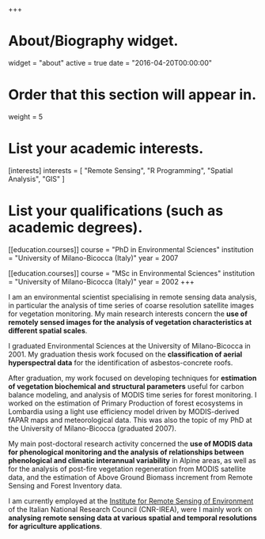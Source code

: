 +++
# About/Biography widget.
widget = "about"
active = true
date = "2016-04-20T00:00:00"

# Order that this section will appear in.
weight = 5

# List your academic interests.
[interests]
  interests = [
    "Remote Sensing",
    "R Programming",
    "Spatial Analysis",
    "GIS"
  ]

# List your qualifications (such as academic degrees).
[[education.courses]]
  course = "PhD in Environmental Sciences"
  institution = "University of Milano-Bicocca (Italy)"
  year = 2007

[[education.courses]]
  course = "MSc in Environmental Sciences"
  institution = "University of Milano-Bicocca (Italy)"
  year = 2002
+++

I am an environmental scientist specialising in remote sensing data
analysis, in particular the analysis of time series of coarse resolution satellite
images for vegetation monitoring. My main research interests concern the __use of
remotely sensed images for the analysis of vegetation characteristics at different
spatial scales__.

I graduated Environmental Sciences at the University of Milano-Bicocca in 2001.
My graduation thesis work focused on the __classification of aerial hyperspectral data__
for the identification of asbestos-concrete roofs. 

After graduation, my work focused on developing techniques for __estimation 
of vegetation biochemical and structural parameters__ useful for carbon balance modeling,
and analysis of MODIS time series for forest monitoring. I worked on the estimation 
of Primary Production of forest ecosystems in Lombardia using a light use efficiency
model driven by MODIS-derived fAPAR maps and meteorological data. This was also the topic 
of my PhD at the University of Milano-Bicocca (graduated 2007).

My main post-doctoral research activity concerned the __use of MODIS data for phenological
monitoring and the analysis of relationships between phenological and climatic 
interannual variability__ in Alpine areas, as well as for the analysis of post-fire
vegetation regeneration from MODIS satellite data, and the estimation of Above Ground
Biomass increment from Remote Sensing and Forest Inventory data.

I am currently employed at the [Institute for Remote Sensing of Environment](www.irea.cnr.it/en/) of the
Italian National Research Council (CNR-IREA), were I mainly work on __analysing
remote sensing data at various spatial and temporal resolutions for agriculture
applications__. 
